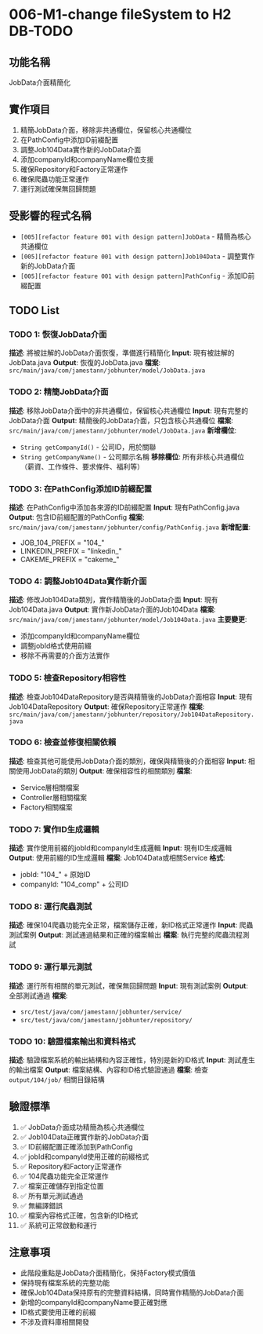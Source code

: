 # 006-M1-change fileSystem to H2 DB-TODO

## 功能名稱
JobData介面精簡化

## 實作項目
1. 精簡JobData介面，移除非共通欄位，保留核心共通欄位
2. 在PathConfig中添加ID前綴配置
3. 調整Job104Data實作新的JobData介面
4. 添加companyId和companyName欄位支援
5. 確保Repository和Factory正常運作
6. 確保爬蟲功能正常運作
7. 運行測試確保無回歸問題

## 受影響的程式名稱
- `[005][refactor feature 001 with design pattern]JobData` - 精簡為核心共通欄位
- `[005][refactor feature 001 with design pattern]Job104Data` - 調整實作新的JobData介面
- `[005][refactor feature 001 with design pattern]PathConfig` - 添加ID前綴配置

## TODO List

### TODO 1: 恢復JobData介面
**描述**: 將被註解的JobData介面恢復，準備進行精簡化
**Input**: 現有被註解的JobData.java
**Output**: 恢復的JobData.java
**檔案**: `src/main/java/com/jamestann/jobhunter/model/JobData.java`

### TODO 2: 精簡JobData介面
**描述**: 移除JobData介面中的非共通欄位，保留核心共通欄位
**Input**: 現有完整的JobData介面
**Output**: 精簡後的JobData介面，只包含核心共通欄位
**檔案**: `src/main/java/com/jamestann/jobhunter/model/JobData.java`
**新增欄位**:
- `String getCompanyId()` - 公司ID，用於關聯
- `String getCompanyName()` - 公司顯示名稱
**移除欄位**: 所有非核心共通欄位（薪資、工作條件、要求條件、福利等）

### TODO 3: 在PathConfig添加ID前綴配置
**描述**: 在PathConfig中添加各來源的ID前綴配置
**Input**: 現有PathConfig.java
**Output**: 包含ID前綴配置的PathConfig
**檔案**: `src/main/java/com/jamestann/jobhunter/config/PathConfig.java`
**新增配置**:
- JOB_104_PREFIX = "104_"
- LINKEDIN_PREFIX = "linkedin_" 
- CAKEME_PREFIX = "cakeme_"

### TODO 4: 調整Job104Data實作新介面
**描述**: 修改Job104Data類別，實作精簡後的JobData介面
**Input**: 現有Job104Data.java
**Output**: 實作新JobData介面的Job104Data
**檔案**: `src/main/java/com/jamestann/jobhunter/model/Job104Data.java`
**主要變更**:
- 添加companyId和companyName欄位
- 調整jobId格式使用前綴
- 移除不再需要的介面方法實作

### TODO 5: 檢查Repository相容性
**描述**: 檢查Job104DataRepository是否與精簡後的JobData介面相容
**Input**: 現有Job104DataRepository
**Output**: 確保Repository正常運作
**檔案**: `src/main/java/com/jamestann/jobhunter/repository/Job104DataRepository.java`

### TODO 6: 檢查並修復相關依賴
**描述**: 檢查其他可能使用JobData介面的類別，確保與精簡後的介面相容
**Input**: 相關使用JobData的類別
**Output**: 確保相容性的相關類別
**檔案**: 
- Service層相關檔案
- Controller層相關檔案
- Factory相關檔案

### TODO 7: 實作ID生成邏輯
**描述**: 實作使用前綴的jobId和companyId生成邏輯
**Input**: 現有ID生成邏輯
**Output**: 使用前綴的ID生成邏輯
**檔案**: Job104Data或相關Service
**格式**: 
- jobId: "104_" + 原始ID
- companyId: "104_comp" + 公司ID

### TODO 8: 運行爬蟲測試
**描述**: 確保104爬蟲功能完全正常，檔案儲存正確，新ID格式正常運作
**Input**: 爬蟲測試案例
**Output**: 測試通過結果和正確的檔案輸出
**檔案**: 執行完整的爬蟲流程測試

### TODO 9: 運行單元測試
**描述**: 運行所有相關的單元測試，確保無回歸問題
**Input**: 現有測試案例
**Output**: 全部測試通過
**檔案**: 
- `src/test/java/com/jamestann/jobhunter/service/`
- `src/test/java/com/jamestann/jobhunter/repository/`

### TODO 10: 驗證檔案輸出和資料格式
**描述**: 驗證檔案系統的輸出結構和內容正確性，特別是新的ID格式
**Input**: 測試產生的輸出檔案
**Output**: 檔案結構、內容和ID格式驗證通過
**檔案**: 檢查 `output/104/job/` 相關目錄結構

## 驗證標準
1. ✅ JobData介面成功精簡為核心共通欄位
2. ✅ Job104Data正確實作新的JobData介面
3. ✅ ID前綴配置正確添加到PathConfig
4. ✅ jobId和companyId使用正確的前綴格式
5. ✅ Repository和Factory正常運作
6. ✅ 104爬蟲功能完全正常運作
7. ✅ 檔案正確儲存到指定位置
8. ✅ 所有單元測試通過
9. ✅ 無編譯錯誤
10. ✅ 檔案內容格式正確，包含新的ID格式
11. ✅ 系統可正常啟動和運行

## 注意事項
- 此階段重點是JobData介面精簡化，保持Factory模式價值
- 保持現有檔案系統的完整功能
- 確保Job104Data保持原有的完整資料結構，同時實作精簡的JobData介面
- 新增的companyId和companyName要正確對應
- ID格式要使用正確的前綴
- 不涉及資料庫相關開發